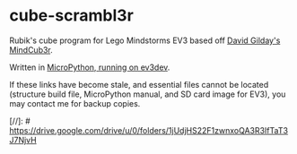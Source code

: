 # cube-scrambl3r
Rubik's cube program for Lego Mindstorms EV3
based off [David Gilday's MindCub3r](https://www.mindcuber.com/mindcub3r/mindcub3r.html).

Written in [MicroPython, running on ev3dev](https://education.lego.com/en-us/support/mindstorms-ev3/python-for-ev3).

If these links have become stale, and essential files cannot be located (structure build file, 
MicroPython manual, and SD card image for EV3), you may contact me for backup copies.


[//]: # https://drive.google.com/drive/u/0/folders/1jUdjHS22F1zwnxoQA3R3IfTaT3J7NjvH

